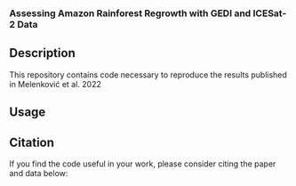 ### Assessing Amazon Rainforest Regrowth with GEDI and ICESat-2 Data

## Description
This repository contains code necessary to reproduce the results published in Melenković et al. 2022 

## Usage

## Citation
If you find the code useful in your work, please consider citing the paper and data below:



